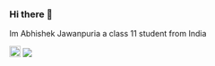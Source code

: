 ### Hi there 👋
Im Abhishek Jawanpuria a class 11 student from India


<a href="https://mobile.twitter.com/bla02989565"> <img src="https://www.flaticon.com/svg/static/icons/svg/733/733635.svg" width=20 height=20></a>
<a href="https://m.facebook.com/abhishek.jawanpuria"><img src="https://www.flaticon.com/svg/static/icons/svg/1384/1384005.svg"></a>
<!--
**Abhishek1345/Abhishek1345** is a ✨ _special_ ✨ repository because its `README.md` (this file) appears on your GitHub profile.

Here are some ideas to get you started:

- 🔭 I’m currently working on ...
- 🌱 I’m currently learning ...
- 👯 I’m looking to collaborate on ...
- 🤔 I’m looking for help with ...
- 💬 Ask me about ...
- 📫 How to reach me: ...
- 😄 Pronouns: ...
- ⚡ Fun fact: ...
-->
